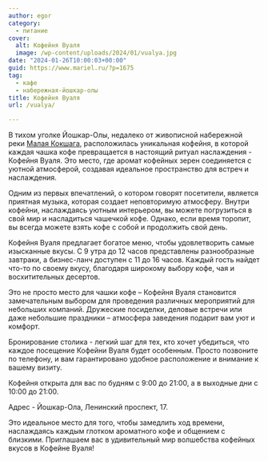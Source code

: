 ```yaml
---
author: egor
category:
  - питание
cover:
  alt: Кофейня Вуаля
  image: /wp-content/uploads/2024/01/vualya.jpg
date: "2024-01-26T10:00:03+00:00"
guid: https://www.mariel.ru/?p=1675
tag:
  - кафе
  - набережная-йошкар-олы
title: Кофейня Вуаля
url: /vualya/

---
```

В тихом уголке Йошкар-Олы, недалеко от живописной набережной реки [Малая Кокшага](/malaya-kokshaga/), расположилась уникальная кофейня, в которой каждая чашка кофе превращается в настоящий ритуал наслаждения \- Кофейня Вуаля. Это место, где аромат кофейных зерен соединяется с уютной атмосферой, создавая идеальное пространство для встреч и наслаждения.

Одним из первых впечатлений, о котором говорят посетители, является приятная музыка, которая создает неповторимую атмосферу. Внутри кофейни, наслаждаясь уютным интерьером, вы можете погрузиться в свой мир и насладиться чашечкой кофе. Однако, если время торопит, вы всегда можете взять кофе с собой и продолжить свой день.

Кофейня Вуаля предлагает богатое меню, чтобы удовлетворить самые изысканные вкусы. С 9 утра до 12 часов представлены разнообразные завтраки, а бизнес-ланч доступен с 11 до 16 часов. Каждый гость найдет что-то по своему вкусу, благодаря широкому выбору кофе, чая и восхитительных десертов.

Это не просто место для чашки кофе – Кофейня Вуаля становится замечательным выбором для проведения различных мероприятий для небольших компаний. Дружеские посиделки, деловые встречи или даже небольшие праздники – атмосфера заведения подарит вам уют и комфорт.

Бронирование столика \- легкий шаг для тех, кто хочет убедиться, что каждое посещение Кофейни Вуаля будет особенным. Просто позвоните по телефону, и вам гарантировано удобное расположение и внимание к вашему визиту.

Кофейня открыта для вас по будням с 9:00 до 21:00, а в выходные дни с 10:00 до 21:00.

Адрес \- Йошкар-Ола, Ленинский проспект, 17.

Это идеальное место для того, чтобы замедлить ход времени, наслаждаясь каждым глотком ароматного кофе и общением с близкими. Приглашаем вас в удивительный мир волшебства кофейных вкусов в Кофейне Вуаля!
